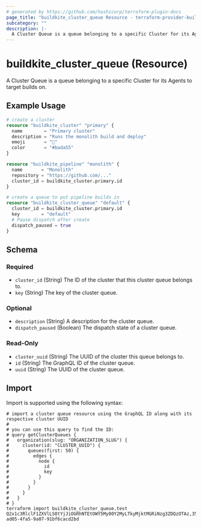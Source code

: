 ```yaml
---
# generated by https://github.com/hashicorp/terraform-plugin-docs
page_title: "buildkite_cluster_queue Resource - terraform-provider-buildkite"
subcategory: ""
description: |-
  A Cluster Queue is a queue belonging to a specific Cluster for its Agents to target builds on.
---
```


# buildkite_cluster_queue (Resource)

A Cluster Queue is a queue belonging to a specific Cluster for its Agents to target builds on.

## Example Usage

```terraform
# create a cluster
resource "buildkite_cluster" "primary" {
  name        = "Primary cluster"
  description = "Runs the monolith build and deploy"
  emoji       = "🚀"
  color       = "#bada55"
}

resource "buildkite_pipeline" "monolith" {
  name       = "Monolith"
  repository = "https://github.com/..."
  cluster_id = buildkite_cluster.primary.id
}

# create a queue to put pipeline builds in
resource "buildkite_cluster_queue" "default" {
  cluster_id = buildkite_cluster.primary.id
  key        = "default"
  # Pause dispatch after create
  dispatch_paused = true
}
```

<!-- schema generated by tfplugindocs -->
## Schema

### Required

- `cluster_id` (String) The ID of the cluster that this cluster queue belongs to.
- `key` (String) The key of the cluster queue.

### Optional

- `description` (String) A description for the cluster queue.
- `dispatch_paused` (Boolean) The dispatch state of a cluster queue.

### Read-Only

- `cluster_uuid` (String) The UUID of the cluster this queue belongs to.
- `id` (String) The GraphQL ID of the cluster queue.
- `uuid` (String) The UUID of the cluster queue.

## Import

Import is supported using the following syntax:

```shell
# import a cluster queue resource using the GraphQL ID along with its respective cluster UUID
#
# you can use this query to find the ID:
# query getClusterQueues {
#   organization(slug: "ORGANIZATION_SLUG") {
#     cluster(id: "CLUSTER_UUID") {
#       queues(first: 50) {
#         edges {
#           node {
#             id
#             key
#           }
#         }
#       }
#     }
#   }
# }
terraform import buildkite_cluster_queue.test Q2x1c3RlclF1ZXVlLS0tYjJiOGRhNTEtOWY5My00Y2MyLTkyMjktMGRiNzg3ZDQzOTAz,35498aaf-ad05-4fa5-9a07-91bf6cacd2bd
```
